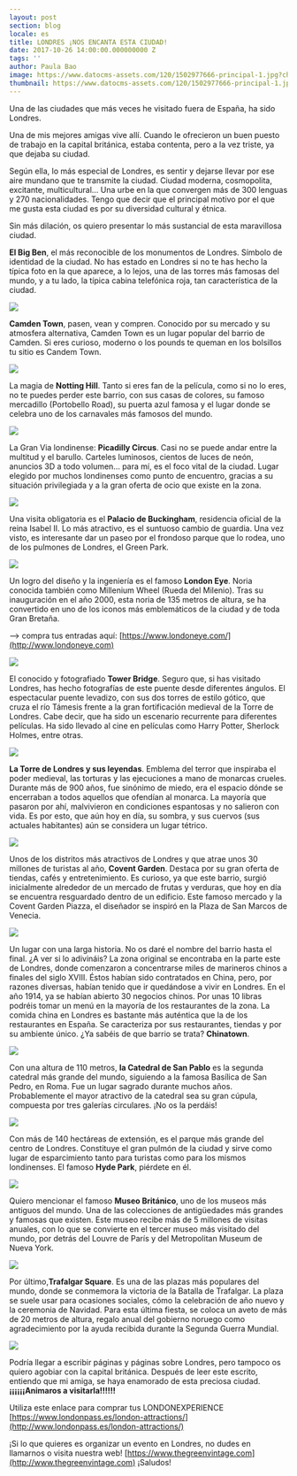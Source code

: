 ```yaml
---
layout: post
section: blog
locale: es
title: LONDRES ¡NOS ENCANTA ESTA CIUDAD!
date: 2017-10-26 14:00:00.000000000 Z
tags: ''
author: Paula Bao
image: https://www.datocms-assets.com/120/1502977666-principal-1.jpg?ch=DPR%2CWidth&auto=format&w=1024&fm=pjpg
thumbnail: https://www.datocms-assets.com/120/1502977666-principal-1.jpg?ch=DPR%2CWidth&auto=format&w=105&fm=pjpg
---
```


Una de las ciudades que más veces he visitado fuera de España, ha sido Londres. 

Una de mis mejores amigas vive allí. Cuando le ofrecieron un buen puesto de trabajo en la capital británica, estaba contenta, pero a la vez triste, ya que dejaba su ciudad. 

Según ella, lo más especial de Londres, es sentir y dejarse llevar por ese aire mundano que te transmite la ciudad. Ciudad moderna, cosmopolita, excitante, multicultural… Una urbe en la que convergen más de 300 lenguas y 270 nacionalidades. Tengo que decir que el principal motivo por el que me gusta esta ciudad es por su diversidad cultural y étnica.

Sin más dilación, os quiero presentar lo más sustancial de esta maravillosa ciudad.

<!--more-->

**El Big Ben**, el más reconocible de los monumentos de Londres. Símbolo de identidad de la ciudad. 
No has estado en Londres si no te has hecho la típica foto en la que aparece, a lo lejos, una de las torres más famosas del mundo, y a tu lado, la típica cabina telefónica roja, tan característica de la ciudad. 

![](https://www.datocms-assets.com/120/1502978706-15.jpg?ch=DPR%2CWidth&auto=format)


**Camden Town**, pasen, vean y compren. Conocido por su mercado y su atmosfera alternativa, Camden Town es un lugar popular del barrio de Camden. Si eres curioso, moderno o los pounds te queman en los bolsillos tu sitio es Candem Town.

![](https://www.datocms-assets.com/120/1502977856-2-1.jpg?ch=DPR%2CWidth&auto=format)

La magia de **Notting Hill**. Tanto si eres fan de la película, como si no lo eres, no te puedes perder este barrio, con sus casas de colores, su famoso mercadillo (Portobello Road), su puerta azul famosa y el lugar donde se celebra uno de los carnavales más famosos del mundo. 

![](https://www.datocms-assets.com/120/1502977874-3.jpg?ch=DPR%2CWidth&auto=format)

La Gran Via londinense: **Picadilly Circus**. Casi no se puede andar entre la multitud y el barullo. Carteles luminosos, cientos de luces de neón, anuncios 3D a todo volumen… para mí, es el foco vital de la ciudad. Lugar elegido por muchos londinenses como punto de encuentro, gracias a su situación privilegiada y a la gran oferta de ocio que existe en la zona. 

![](https://www.datocms-assets.com/120/1502977879-4.jpg?ch=DPR%2CWidth&auto=format)

Una visita obligatoria es el **Palacio de Buckingham**, residencia oficial de la reina Isabel II. Lo más atractivo, es el suntuoso cambio de guardia. Una vez visto, es interesante dar un paseo por el frondoso parque que lo rodea, uno de los pulmones de Londres, el Green Park. 

![](https://www.datocms-assets.com/120/1502977916-5.jpg?ch=DPR%2CWidth&auto=format)

Un logro del diseño y la ingeniería es el famoso **London Eye**. Noria conocida también como Millenium Wheel (Rueda del Milenio). Tras su inauguración en el año 2000, esta noria de 135 metros de altura, se ha convertido en uno de los iconos más emblemáticos de la ciudad y de toda Gran Bretaña.

--> compra tus entradas aquí: [https://www.londoneye.com/](http://www.londoneye.com)

![](https://www.datocms-assets.com/120/1502977921-6.jpg?ch=DPR%2CWidth&auto=format)

El conocido y fotografiado **Tower Bridge**. Seguro que, si has visitado Londres, has hecho fotografías de este puente desde diferentes ángulos. El espectacular puente levadizo, con sus dos torres de estilo gótico, que cruza el río Támesis frente a la gran fortificación medieval de la Torre de Londres. Cabe decir, que ha sido un escenario recurrente para diferentes películas. Ha sido llevado al cine en películas como Harry Potter, Sherlock Holmes, entre otras. 

![](https://www.datocms-assets.com/120/1502977923-7-1.jpg?ch=DPR%2CWidth&auto=format)

**La Torre de Londres y sus leyendas**. Emblema del terror que inspiraba el poder medieval, las torturas y las ejecuciones a mano de monarcas crueles. Durante más de 900 años, fue sinónimo de miedo, era el espacio dónde se encerraban a todos aquellos que ofendían al monarca. La mayoría que pasaron por ahí, malvivieron en condiciones espantosas y no salieron con vida. Es por esto, que aún hoy en día, su sombra, y sus cuervos (sus actuales habitantes) aún se considera un lugar tétrico.  

![](https://www.datocms-assets.com/120/1502977950-8-1.jpg?ch=DPR%2CWidth&auto=format)

Unos de los distritos más atractivos de Londres y que atrae unos 30 millones de turistas al año, **Covent Garden**. Destaca por su gran oferta de tiendas, cafés y entretenimiento. Es curioso, ya que este barrio, surgió inicialmente alrededor de un mercado de frutas y verduras, que hoy en día se encuentra resguardado dentro de un edificio. Este famoso mercado y la Covent Garden Piazza, el diseñador se inspiró en la Plaza de San Marcos de Venecia. 

![](https://www.datocms-assets.com/120/1502977953-9.jpg?ch=DPR%2CWidth&auto=format)

Un lugar con una larga historia. No os daré el nombre del barrio hasta el final.  ¿A ver si lo adivináis? La zona original se encontraba en la parte este de Londres, donde comenzaron a concentrarse miles de marineros chinos a finales del siglo XVIII. Éstos habían sido contratados en China, pero, por razones diversas, habían tenido que ir quedándose a vivir en Londres. En el año 1914, ya se habían abierto 30 negocios chinos. Por unas 10 libras podréis tomar un menú en la mayoría de los restaurantes de la zona. La comida china en Londres es bastante más auténtica que la de los restaurantes en España. Se caracteriza por sus restaurantes, tiendas y por su ambiente único. ¿Ya sabéis de que barrio se trata? **Chinatown**.

![](https://www.datocms-assets.com/120/1502977955-10-1.jpg?ch=DPR%2CWidth&auto=format)

Con una altura de 110 metros, **la Catedral de San Pablo** es la segunda catedral más grande del mundo, siguiendo a la famosa Basílica de San Pedro, en Roma.  Fue un lugar sagrado durante muchos años. Probablemente el mayor atractivo de la catedral sea su gran cúpula, compuesta por tres galerías circulares. ¡No os la perdáis!

![](https://www.datocms-assets.com/120/1502977990-11.jpg?ch=DPR%2CWidth&auto=format)

Con más de 140 hectáreas de extensión, es el parque más grande del centro de Londres. Constituye el gran pulmón de la ciudad y sirve como lugar de esparcimiento tanto para turistas como para los mismos londinenses. El famoso **Hyde Park**, piérdete en él. 

![](https://www.datocms-assets.com/120/1502977992-12-1.jpg?ch=DPR%2CWidth&auto=format)

Quiero mencionar el famoso **Museo Británico**, uno de los museos más antiguos del mundo. Una de las colecciones de antigüedades más grandes y famosas que existen. Este museo recibe más de 5 millones de visitas anuales, con lo que se convierte en el tercer museo más visitado del mundo, por detrás del Louvre de París y del Metropolitan Museum de Nueva York. 

![](https://www.datocms-assets.com/120/1502977994-13.jpg?ch=DPR%2CWidth&auto=format)

Por último,**Trafalgar Square**. Es una de las plazas más populares del mundo, donde se conmemora la victoria de la Batalla de Trafalgar.  La plaza se suele usar para ocasiones sociales, cómo la celebración de año nuevo y la ceremonia de Navidad. Para esta última fiesta, se coloca un aveto de más de 20 metros de altura, regalo anual del gobierno noruego como agradecimiento por la ayuda recibida durante la Segunda Guerra Mundial.  

![](https://www.datocms-assets.com/120/1502977996-14.jpg?ch=DPR%2CWidth&auto=format)

Podría llegar a escribir páginas y páginas sobre Londres, pero tampoco os quiero agobiar con la capital británica. Después de leer este escrito, entiendo que mi amiga, se haya enamorado de esta preciosa ciudad. 
**¡¡¡¡¡¡Animaros a visitarla!!!!!!**

Utiliza este enlace para comprar tus LONDONEXPERIENCE
[https://www.londonpass.es/london-attractions/](http://www.londonpass.es/london-attractions/)

¡Si lo que quieres es organizar un evento en Londres, no dudes en llamarnos o visita nuestra web!
[https://www.thegreenvintage.com](http://www.thegreenvintage.com)
¡Saludos!

 
